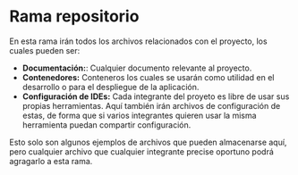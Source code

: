 # Rama repositorio
En esta rama irán todos los archivos relacionados con el proyecto, los cuales pueden ser:
 * **Documentación:**: Cualquier documento relevante al proyecto.
 * **Contenedores:** Conteneros los cuales se usarán como utilidad en el desarrollo o para el despliegue de la aplicación.
 * **Configuración de IDEs:** Cada integrante del proyeto es libre de usar sus propias herramientas. Aquí también irán archivos de configuración de estas, de forma que si varios integrantes quieren usar la misma herramienta puedan compartir configuración.

Esto solo son algunos ejemplos de archivos que pueden almacenarse aquí, pero cualquier archivo que cualquier integrante precise oportuno podrá agragarlo a esta rama.
